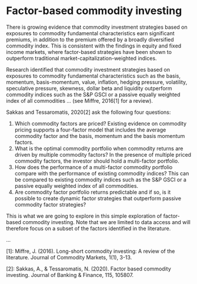 # Factor-based commodity investing

There is growing evidence that commodity investment strategies based on exposures to commodity fundamental characteristics earn significant premiums, in addition to the premium offered by a broadly diversified commodity index. This is consistent with the findings in equity and fixed income markets, where factor-based strategies have been shown to outperform traditional market-capitalization-weighted indices.

Research identified that commodity investment strategies based on exposures to commodity fundamental characteristics such as the basis, momentum, basis-momentum, value, inflation, hedging pressure, volatility, speculative pressure, skewness, dollar beta and liquidity outperform commodity indices such as the S&P GSCI or a passive equally weighted index of all commodities ... (see Miffre, 2016[1] for a review).

Sakkas and Tessaromatis, 2020[2] ask the following four questions:

1. Which commodity factors are priced? Existing evidence on commodity pricing supports a four-factor model that includes the average commodity factor and the basis, momentum and the basis momentum factors. 
2. What is the optimal commodity portfolio when commodity returns are driven by multiple commodity factors? In the presence of multiple priced commodity factors, the investor should hold a multi-factor portfolio. 
3. How does the performance of a multi-factor commodity portfolio compare with the performance of existing commodity indices? This can be compared to existing commodity indices such as the S&P GSCI or a passive equally weighted index of all commodities.
4. Are commodity factor portfolio returns predictable and if so, is it possible to create dynamic factor strategies that outperform passive commodity factor strategies?

This is what we are going to explore in this simple exploration of factor-based commodity investing. Note that we are limited to data access and will therefore focus on a subset of the factors identified in the literature. 

...

[1]: Miffre, J. (2016). Long-short commodity investing: A review of the literature. Journal of Commodity Markets, 1(1), 3-13.

[2]: Sakkas, A., & Tessaromatis, N. (2020). Factor based commodity investing. Journal of Banking & Finance, 115, 105807.

